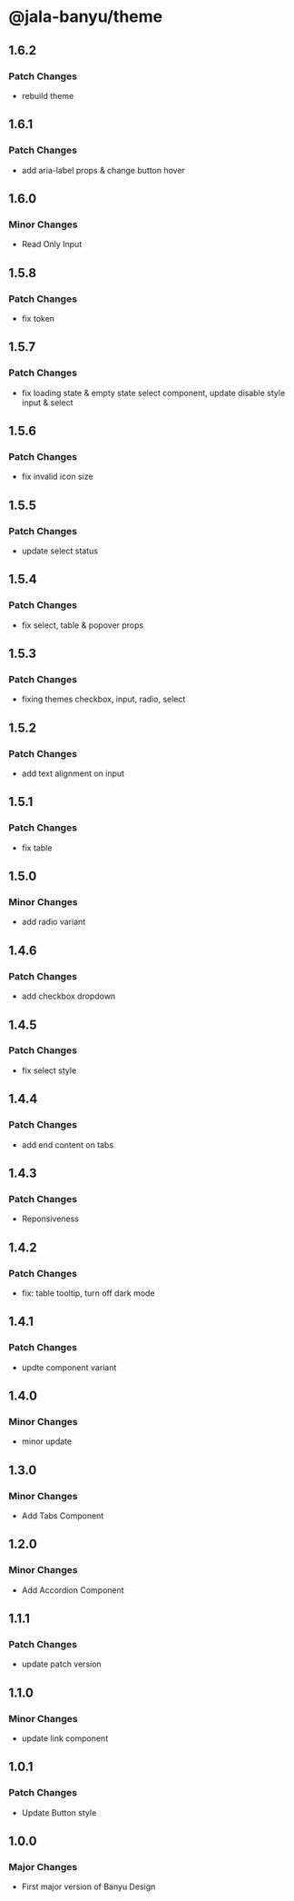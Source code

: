 # @jala-banyu/theme

## 1.6.2

### Patch Changes

- rebuild theme

## 1.6.1

### Patch Changes

- add aria-label props & change button hover

## 1.6.0

### Minor Changes

- Read Only Input

## 1.5.8

### Patch Changes

- fix token

## 1.5.7

### Patch Changes

- fix loading state & empty state select component, update disable style input & select

## 1.5.6

### Patch Changes

- fix invalid icon size

## 1.5.5

### Patch Changes

- update select status

## 1.5.4

### Patch Changes

- fix select, table & popover props

## 1.5.3

### Patch Changes

- fixing themes checkbox, input, radio, select

## 1.5.2

### Patch Changes

- add text alignment on input

## 1.5.1

### Patch Changes

- fix table

## 1.5.0

### Minor Changes

- add radio variant

## 1.4.6

### Patch Changes

- add checkbox dropdown

## 1.4.5

### Patch Changes

- fix select style

## 1.4.4

### Patch Changes

- add end content on tabs

## 1.4.3

### Patch Changes

- Reponsiveness

## 1.4.2

### Patch Changes

- fix: table tooltip, turn off dark mode

## 1.4.1

### Patch Changes

- updte component variant

## 1.4.0

### Minor Changes

- minor update

## 1.3.0

### Minor Changes

- Add Tabs Component

## 1.2.0

### Minor Changes

- Add Accordion Component

## 1.1.1

### Patch Changes

- update patch version

## 1.1.0

### Minor Changes

- update link component

## 1.0.1

### Patch Changes

- Update Button style

## 1.0.0

### Major Changes

- First major version of Banyu Design
